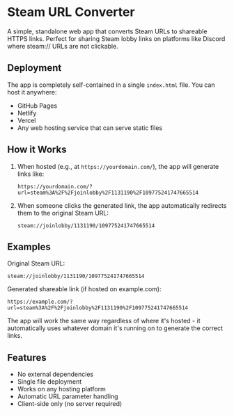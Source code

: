 # Steam URL Converter

A simple, standalone web app that converts Steam URLs to shareable HTTPS links. Perfect for sharing Steam lobby links on platforms like Discord where steam:// URLs are not clickable.

## Deployment

The app is completely self-contained in a single `index.html` file. You can host it anywhere:

- GitHub Pages
- Netlify
- Vercel
- Any web hosting service that can serve static files

## How it Works

1. When hosted (e.g., at `https://yourdomain.com/`), the app will generate links like:
   ```
   https://yourdomain.com/?url=steam%3A%2F%2Fjoinlobby%2F1131190%2F109775241747665514
   ```

2. When someone clicks the generated link, the app automatically redirects them to the original Steam URL:
   ```
   steam://joinlobby/1131190/109775241747665514
   ```

## Examples

Original Steam URL:
```
steam://joinlobby/1131190/109775241747665514
```

Generated shareable link (if hosted on example.com):
```
https://example.com/?url=steam%3A%2F%2Fjoinlobby%2F1131190%2F109775241747665514
```

The app will work the same way regardless of where it's hosted - it automatically uses whatever domain it's running on to generate the correct links.

## Features

- No external dependencies
- Single file deployment
- Works on any hosting platform
- Automatic URL parameter handling
- Client-side only (no server required)